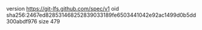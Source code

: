 version https://git-lfs.github.com/spec/v1
oid sha256:2467ed828531468252839033189fe6503441042e92ac1499d0b5dd300abdf976
size 479
